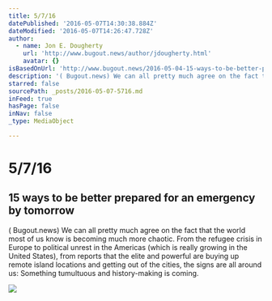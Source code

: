 ```yaml
---
title: 5/7/16
datePublished: '2016-05-07T14:30:38.884Z'
dateModified: '2016-05-07T14:26:47.728Z'
author:
  - name: Jon E. Dougherty
    url: 'http://www.bugout.news/author/jdougherty.html'
    avatar: {}
isBasedOnUrl: 'http://www.bugout.news/2016-05-04-15-ways-to-be-better-prepared-for-an-emergency-by-tomorrow.html'
description: '( Bugout.news) We can all pretty much agree on the fact that the world most of us know is becoming much more chaotic. From the refugee crisis in Europe to political unrest in the Americas (which is really growing in the United States), from reports that the elite and powerful are buying up remote island locations and getting out of the cities, the signs are all around us: Something tumultuous and history-making is coming.'
starred: false
sourcePath: _posts/2016-05-07-5716.md
inFeed: true
hasPage: false
inNav: false
_type: MediaObject

---
```

# 5/7/16

<article style=""><h1>15 ways to be better prepared for an emergency by tomorrow</h1><p>( Bugout.news) We can all pretty much agree on the fact that the world most of us know is becoming much more chaotic. From the refugee crisis in Europe to political unrest in the Americas (which is really growing in the United States), from reports that the elite and powerful are buying up remote island locations and getting out of the cities, the signs are all around us: Something tumultuous and history-making is coming.</p><img src="http://media.galaxant.com/000/175/406/desktop-1431010056.jpg" /></article>